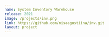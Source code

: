 ```yaml
---
name: System Inventory Warehouse
release: 2021
image: /projects/inv.png
link: https://github.com/nisaagustiina/inv.git
layout: project
---
```

